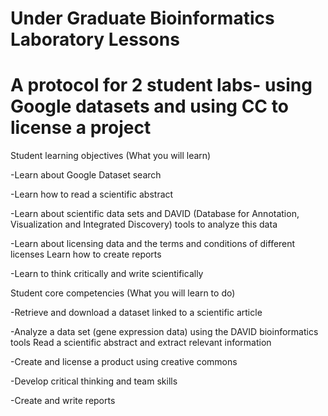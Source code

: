 # Under Graduate Bioinformatics Laboratory Lessons

# A protocol for 2 student labs- using Google datasets and using CC to license a project

Student learning objectives (What you will learn)

-Learn about Google Dataset search

-Learn how to read a scientific abstract

-Learn about scientific data sets and DAVID (Database for Annotation, Visualization and Integrated Discovery) tools to analyze this data

-Learn about licensing data and the terms and conditions of different licenses Learn how to create reports

-Learn to think critically and write scientifically

Student core competencies (What you will learn to do)

-Retrieve and download a dataset linked to a scientific article

-Analyze a data set (gene expression data) using the DAVID bioinformatics tools Read a scientific abstract and extract relevant information

-Create and license a product using creative commons

-Develop critical thinking and team skills

-Create and write reports
